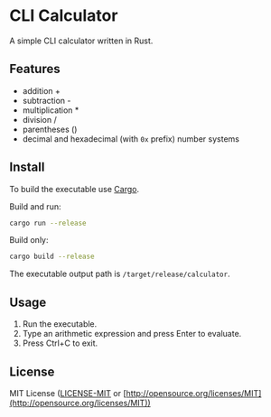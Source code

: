 # CLI Calculator

A simple CLI calculator written in Rust.

## Features

- addition +
- subtraction -
- multiplication *
- division /
- parentheses ()
- decimal and hexadecimal (with `0x` prefix) number systems

## Install

To build the executable use [Cargo](https://doc.rust-lang.org/cargo/).

Build and run:

```sh
cargo run --release
```

Build only:

```sh
cargo build --release
```

The executable output path is `/target/release/calculator`.

## Usage

1. Run the executable.
2. Type an arithmetic expression and press Enter to evaluate.
3. Press Ctrl+C to exit.

## License

MIT License ([LICENSE-MIT](/LICENSE-MIT) or [http://opensource.org/licenses/MIT](http://opensource.org/licenses/MIT))
